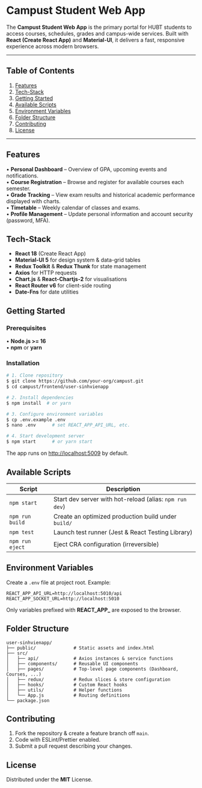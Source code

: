 # Campust Student Web App

The **Campust Student Web App** is the primary portal for HUBT students to access courses, schedules, grades and campus-wide services. Built with **React (Create React App)** and **Material-UI**, it delivers a fast, responsive experience across modern browsers.

---

## Table of Contents
1. [Features](#features)
2. [Tech-Stack](#tech-stack)
3. [Getting Started](#getting-started)
4. [Available Scripts](#available-scripts)
5. [Environment Variables](#environment-variables)
6. [Folder Structure](#folder-structure)
7. [Contributing](#contributing)
8. [License](#license)

---

## Features
• **Personal Dashboard** – Overview of GPA, upcoming events and notifications.  
• **Course Registration** – Browse and register for available courses each semester.  
• **Grade Tracking** – View exam results and historical academic performance displayed with charts.  
• **Timetable** – Weekly calendar of classes and exams.  
• **Profile Management** – Update personal information and account security (password, MFA).  

## Tech-Stack
* **React 18** (Create React App)  
* **Material-UI 5** for design system & data-grid tables  
* **Redux Toolkit** & **Redux Thunk** for state management  
* **Axios** for HTTP requests  
* **Chart.js** & **React-Chartjs-2** for visualisations  
* **React Router v6** for client-side routing  
* **Date-Fns** for date utilities  

## Getting Started

### Prerequisites
• **Node.js >= 16**  
• **npm** or **yarn**

### Installation
```bash
# 1. Clone repository
$ git clone https://github.com/your-org/campust.git
$ cd campust/frontend/user-sinhvienapp

# 2. Install dependencies
$ npm install  # or yarn

# 3. Configure environment variables
$ cp .env.example .env
$ nano .env      # set REACT_APP_API_URL, etc.

# 4. Start development server
$ npm start      # or yarn start
```
The app runs on [http://localhost:5009](http://localhost:5009) by default.

## Available Scripts
Script | Description
------ | -----------
`npm start` | Start dev server with hot-reload (alias: `npm run dev`)
`npm run build` | Create an optimized production build under `build/`
`npm test` | Launch test runner (Jest & React Testing Library)
`npm run eject` | Eject CRA configuration (irreversible)

## Environment Variables
Create a `.env` file at project root. Example:
```
REACT_APP_API_URL=http://localhost:5010/api
REACT_APP_SOCKET_URL=http://localhost:5010
```
Only variables prefixed with **REACT_APP_** are exposed to the browser.

## Folder Structure
```
user-sinhvienapp/
├── public/              # Static assets and index.html
├── src/
│   ├── api/             # Axios instances & service functions
│   ├── components/      # Reusable UI components
│   ├── pages/           # Top-level page components (Dashboard, Courses, ...)
│   ├── redux/           # Redux slices & store configuration
│   ├── hooks/           # Custom React hooks
│   ├── utils/           # Helper functions
│   └── App.js           # Routing definitions
└── package.json
```

## Contributing
1. Fork the repository & create a feature branch off `main`.  
2. Code with ESLint/Prettier enabled.  
3. Submit a pull request describing your changes.

## License
Distributed under the **MIT** License. 